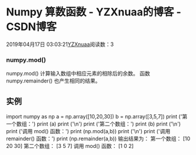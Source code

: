 # Numpy 算数函数 - YZXnuaa的博客 - CSDN博客
2019年04月17日 03:03:21[YZXnuaa](https://me.csdn.net/YZXnuaa)阅读数：3
### numpy.mod()
numpy.mod() 计算输入数组中相应元素的相除后的余数。 函数 numpy.remainder() 也产生相同的结果。
## 实例
import numpy as np a = np.array([10,20,30]) b = np.array([3,5,7]) print ('第一个数组：') print (a) print ('\n') print ('第二个数组：') print (b) print ('\n') print ('调用 mod() 函数：') print (np.mod(a,b)) print ('\n') print ('调用 remainder() 函数：') print (np.remainder(a,b))
输出结果为：
第一个数组：
[10 20 30]
第二个数组：
[3 5 7]
调用 mod() 函数：
[1 0 2]

